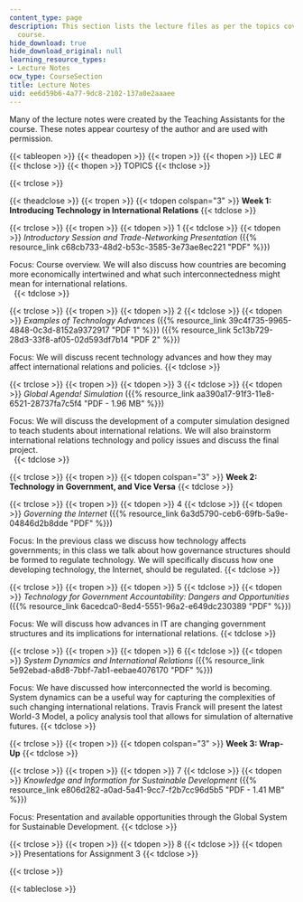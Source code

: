 ```yaml
---
content_type: page
description: This section lists the lecture files as per the topics covered in the
  course.
hide_download: true
hide_download_original: null
learning_resource_types:
- Lecture Notes
ocw_type: CourseSection
title: Lecture Notes
uid: ee6d59b6-4a77-9dc8-2102-137a0e2aaaee
---
```


Many of the lecture notes were created by the Teaching Assistants for the course. These notes appear courtesy of the author and are used with permission.

{{< tableopen >}}
{{< theadopen >}}
{{< tropen >}}
{{< thopen >}}
LEC #
{{< thclose >}}
{{< thopen >}}
TOPICS
{{< thclose >}}

{{< trclose >}}

{{< theadclose >}}
{{< tropen >}}
{{< tdopen colspan="3" >}}
**Week 1: Introducing Technology in International Relations**
{{< tdclose >}}

{{< trclose >}}
{{< tropen >}}
{{< tdopen >}}
1
{{< tdclose >}}
{{< tdopen >}}
_Introductory Session and Trade-Networking Presentation_ ({{% resource_link c68cb733-48d2-b53c-3585-3e73ae8ec221 "PDF" %}})  
  
Focus: Course overview. We will also discuss how countries are becoming more economically intertwined and what such interconnectedness might mean for international relations.  
 
{{< tdclose >}}

{{< trclose >}}
{{< tropen >}}
{{< tdopen >}}
2
{{< tdclose >}}
{{< tdopen >}}
_Examples of Technology Advances_ ({{% resource_link 39c4f735-9965-4848-0c3d-8152a9372917 "PDF 1" %}}) ({{% resource_link 5c13b729-28d3-33f8-af05-02d593df7b14 "PDF 2" %}})  
  
Focus: We will discuss recent technology advances and how they may affect international relations and policies.
{{< tdclose >}}

{{< trclose >}}
{{< tropen >}}
{{< tdopen >}}
3
{{< tdclose >}}
{{< tdopen >}}
_Global Agenda! Simulation_ ({{% resource_link aa390a17-91f3-11e8-6521-28737fa7c5f4 "PDF - 1.96 MB" %}})  
  
Focus: We will discuss the development of a computer simulation designed to teach students about international relations. We will also brainstorm international relations technology and policy issues and discuss the final project.  
 
{{< tdclose >}}

{{< trclose >}}
{{< tropen >}}
{{< tdopen colspan="3" >}}
**Week 2: Technology in Government, and Vice Versa**
{{< tdclose >}}

{{< trclose >}}
{{< tropen >}}
{{< tdopen >}}
4
{{< tdclose >}}
{{< tdopen >}}
_Governing the Internet_ ({{% resource_link 6a3d5790-ceb6-69fb-5a9e-04846d2b8dde "PDF" %}})  
  
Focus: In the previous class we discuss how technology affects governments; in this class we talk about how governance structures should be formed to regulate technology. We will specifically discuss how one developing technology, the Internet, should be regulated.
{{< tdclose >}}

{{< trclose >}}
{{< tropen >}}
{{< tdopen >}}
5
{{< tdclose >}}
{{< tdopen >}}
_Technology for Government Accountability: Dangers and Opportunities_ ({{% resource_link 6acedca0-8ed4-5551-96a2-e649dc230389 "PDF" %}})  
  
Focus: We will discuss how advances in IT are changing government structures and its implications for international relations.
{{< tdclose >}}

{{< trclose >}}
{{< tropen >}}
{{< tdopen >}}
6
{{< tdclose >}}
{{< tdopen >}}
_System Dynamics and International Relations_ ({{% resource_link 5e92ebad-a8d8-7bbf-7ab1-eebae4076170 "PDF" %}})  
  
Focus: We have discussed how interconnected the world is becoming. System dynamics can be a useful way for capturing the complexities of such changing international relations. Travis Franck will present the latest World-3 Model, a policy analysis tool that allows for simulation of alternative futures.
{{< tdclose >}}

{{< trclose >}}
{{< tropen >}}
{{< tdopen colspan="3" >}}
**Week 3: Wrap-Up**
{{< tdclose >}}

{{< trclose >}}
{{< tropen >}}
{{< tdopen >}}
7
{{< tdclose >}}
{{< tdopen >}}
_Knowledge and Information for Sustainable Development_ ({{% resource_link e806d282-a0ad-5a41-9cc7-f2b7cc96d5b5 "PDF - 1.41 MB" %}})  
  
Focus: Presentation and available opportunities through the Global System for Sustainable Development.
{{< tdclose >}}

{{< trclose >}}
{{< tropen >}}
{{< tdopen >}}
8
{{< tdclose >}}
{{< tdopen >}}
Presentations for Assignment 3
{{< tdclose >}}

{{< trclose >}}

{{< tableclose >}}